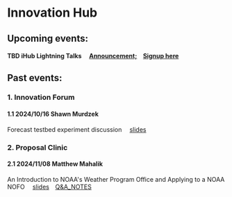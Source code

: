 # Innovation Hub
## Upcoming events:
#### TBD iHub Lightning Talks &emsp;[Announcement;](https://docs.google.com/document/d/1oHJTo2kv85TX3mreqH2JR5DT9b9sMALQhYGMVko983s/edit?tab=t.0)&emsp;[Signup here](https://forms.gle/qv6RW3Fi41K2cWeH6)

## Past events:
### 1. Innovation Forum
#### 1.1 2024/10/16 Shawn Murdzek
Forecast testbed experiment discussion &emsp;[slides](https://docs.google.com/presentation/d/1NukdnFPzp9AFe0CtW1yB6t8P9sLo_72SYtTcRfDx30o/edit?usp=sharing)

### 2. Proposal Clinic
#### 2.1 2024/11/08 Matthew Mahalik
An Introduction to NOAA's Weather Program Office and Applying to a NOAA NOFO &emsp;[slides](https://drive.google.com/file/d/1EekK7iqyNUIlM5lR0nSPPRglt5w8RXlP)&emsp;[Q&A_NOTES](https://docs.google.com/document/d/1tYU-1ldfo1wBXjx_CdW2tQqOO0RcioPHDpogqme9Qms/edit?usp=sharing)


